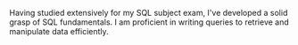 Having studied extensively for my SQL subject exam, I've developed a solid grasp of SQL fundamentals. I am proficient in writing queries to retrieve and manipulate data efficiently. 
